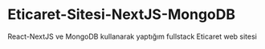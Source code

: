 # Eticaret-Sitesi-NextJS-MongoDB
React-NextJS ve MongoDB kullanarak yaptığım fullstack Eticaret web sitesi
